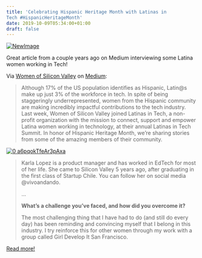 ```yaml
---
title: 'Celebrating Hispanic Heritage Month with Latinas in
Tech #HispanicHeritageMonth'
date: 2019-10-09T05:34:00+01:00
draft: false
---
```


[![NewImage](https://cdn-blog.adafruit.com/uploads/2019/09/NewImage-37.png "NewImage.png")](https://blog.adafruit.com/tag/national-hispanic-american-heritage-month/)

Great article from a couple years ago on Medium interviewing some Latina women working in Tech!

Via [Women of Silicon Valley](https://medium.com/@WomenOfSiliconValley) on [Medium](https://medium.com/women-of-silicon-valley/celebrating-hispanic-heritage-month-with-latinas-in-tech-47863467102a):

> Although 17% of the US population identifies as Hispanic, Latin@s make up just 3% of the workforce in tech. In spite of being staggeringly underrepresented, women from the Hispanic community are making incredibly impactful contributions to the tech industry. Last week, Women of Silicon Valley joined Latinas in Tech, a non-profit organization with the mission to connect, support and empower Latina women working in technology, at their annual Latinas in Tech Summit. In honor of Hispanic Heritage Month, we’re sharing stories from some of the amazing members of their community.

[![0 a6pqokTfeAr3pAxa](https://cdn-blog.adafruit.com/uploads/2019/09/0a6pqokTfeAr3pAxa..jpeg "0*a6pqokTfeAr3pAxa..jpeg")](https://medium.com/women-of-silicon-valley/celebrating-hispanic-heritage-month-with-latinas-in-tech-47863467102a)

> Karla Lopez is a product manager and has worked in EdTech for most of her life. She came to Silicon Valley 5 years ago, after graduating in the first class of Startup Chile. You can follow her on social media @vivoandando.
> 
> …
> 
> **What’s a challenge you’ve faced, and how did you overcome it?**
> 
> The most challenging thing that I have had to do (and still do every day) has been reminding and convincing myself that I belong in this industry. I try reinforce this for other women through my work with a group called Girl Develop It San Francisco.

[Read more!](https://medium.com/women-of-silicon-valley/celebrating-hispanic-heritage-month-with-latinas-in-tech-47863467102a)